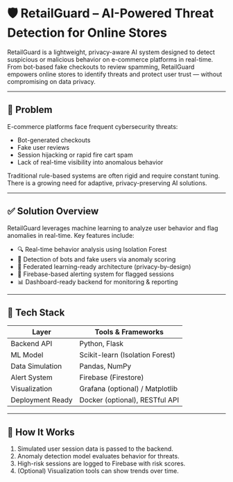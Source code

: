 # 🛡️ RetailGuard – AI-Powered Threat Detection for Online Stores

RetailGuard is a lightweight, privacy-aware AI system designed to detect suspicious or malicious behavior on e-commerce platforms in real-time. From bot-based fake checkouts to review spamming, RetailGuard empowers online stores to identify threats and protect user trust — without compromising on data privacy.

---

## 🚨 Problem

E-commerce platforms face frequent cybersecurity threats:

- Bot-generated checkouts
- Fake user reviews
- Session hijacking or rapid fire cart spam
- Lack of real-time visibility into anomalous behavior

Traditional rule-based systems are often rigid and require constant tuning. There is a growing need for adaptive, privacy-preserving AI solutions.

---

## ✅ Solution Overview

RetailGuard leverages machine learning to analyze user behavior and flag anomalies in real-time. Key features include:

- 🔍 Real-time behavior analysis using Isolation Forest
- 🤖 Detection of bots and fake users via anomaly scoring
- 🧠 Federated learning-ready architecture (privacy-by-design)
- 📡 Firebase-based alerting system for flagged sessions
- 📊 Dashboard-ready backend for monitoring & reporting

---

## 🧰 Tech Stack

| Layer             | Tools & Frameworks                           |
|------------------|----------------------------------------------|
| Backend API       | Python, Flask                               |
| ML Model          | Scikit-learn (Isolation Forest)             |
| Data Simulation   | Pandas, NumPy                               |
| Alert System      | Firebase (Firestore)                        |
| Visualization     | Grafana (optional) / Matplotlib             |
| Deployment Ready  | Docker (optional), RESTful API              |

---

## 🧪 How It Works

1. Simulated user session data is passed to the backend.
2. Anomaly detection model evaluates behavior for threats.
3. High-risk sessions are logged to Firebase with risk scores.
4. (Optional) Visualization tools can show trends over time.
